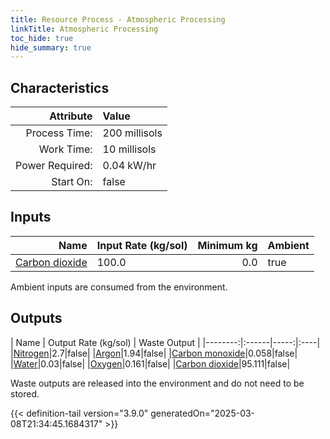 ```yaml
---
title: Resource Process - Atmospheric Processing
linkTitle: Atmospheric Processing
toc_hide: true
hide_summary: true
---
```

<!-- This is generated by the MarsSim HelpGenertor, do not edit. -->

## Characteristics

| Attribute      | Value |
|--------:|:------|
|Process Time:|200 millisols|
|Work Time:|10 millisols|
|Power Required:|0.04 kW/hr|
|Start On:|false|

## Inputs
| Name      | Input Rate (kg/sol) | Minimum kg | Ambient |
|--------:|:------|-----:|:----|
|[Carbon dioxide](/docs/definitions/resource/carbon-dioxide)|100.0|0.0|true|

Ambient inputs are consumed from the environment.

## Outputs
| Name      | Output Rate (kg/sol) | Waste Output |
|--------:|:------|-----:|:----|
|[Nitrogen](/docs/definitions/resource/nitrogen)|2.7|false|
|[Argon](/docs/definitions/resource/argon)|1.94|false|
|[Carbon monoxide](/docs/definitions/resource/carbon-monoxide)|0.058|false|
|[Water](/docs/definitions/resource/water)|0.03|false|
|[Oxygen](/docs/definitions/resource/oxygen)|0.161|false|
|[Carbon dioxide](/docs/definitions/resource/carbon-dioxide)|95.111|false|

Waste outputs are released into the environment and do not need to be stored.


{{< definition-tail version="3.9.0" generatedOn="2025-03-08T21:34:45.1684317" >}}




